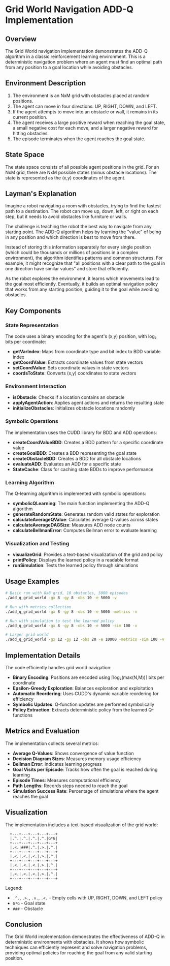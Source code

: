 # Grid World Navigation ADD-Q Implementation

## Overview

The Grid World navigation implementation demonstrates the ADD-Q algorithm in a classic reinforcement learning environment. This is a deterministic navigation problem where an agent must find an optimal path from any position to a goal location while avoiding obstacles.

## Environment Description

1. The environment is an NxM grid with obstacles placed at random positions.
2. The agent can move in four directions: UP, RIGHT, DOWN, and LEFT.
3. If the agent attempts to move into an obstacle or wall, it remains in its current position.
4. The agent receives a large positive reward when reaching the goal state, a small negative cost for each move, and a larger negative reward for hitting obstacles.
5. The episode terminates when the agent reaches the goal state.

## State Space

The state space consists of all possible agent positions in the grid. For an NxM grid, there are NxM possible states (minus obstacle locations). The state is represented as the (x,y) coordinates of the agent.

## Layman's Explanation

Imagine a robot navigating a room with obstacles, trying to find the fastest path to a destination. The robot can move up, down, left, or right on each step, but it needs to avoid obstacles like furniture or walls. 

The challenge is teaching the robot the best way to navigate from any starting point. The ADD-Q algorithm helps by learning the "value" of being in any position and which direction is best to move from there.

Instead of storing this information separately for every single position (which could be thousands or millions of positions in a complex environment), the algorithm identifies patterns and common structures. For example, it might recognize that "all positions with a clear path to the goal in one direction have similar values" and store that efficiently.

As the robot explores the environment, it learns which movements lead to the goal most efficiently. Eventually, it builds an optimal navigation policy that works from any starting position, guiding it to the goal while avoiding obstacles.

## Key Components

### State Representation

The code uses a binary encoding for the agent's (x,y) position, with log₂ bits per coordinate:

- **getVarIndex**: Maps from coordinate type and bit index to BDD variable index
- **getCoordValue**: Extracts coordinate values from state vectors
- **setCoordValue**: Sets coordinate values in state vectors
- **coordsToState**: Converts (x,y) coordinates to state vectors

### Environment Interaction

- **isObstacle**: Checks if a location contains an obstacle
- **applyAgentAction**: Applies agent actions and returns the resulting state
- **initializeObstacles**: Initializes obstacle locations randomly

### Symbolic Operations

The implementation uses the CUDD library for BDD and ADD operations:

- **createCoordValueBDD**: Creates a BDD pattern for a specific coordinate value
- **createGoalBDD**: Creates a BDD representing the goal state
- **createObstacleBDD**: Creates a BDD for all obstacle locations
- **evaluateADD**: Evaluates an ADD for a specific state
- **StateCache**: Class for caching state BDDs to improve performance

### Learning Algorithm

The Q-learning algorithm is implemented with symbolic operations:

- **symbolicQLearning**: The main function implementing the ADD-Q algorithm
- **generateRandomState**: Generates random valid states for exploration
- **calculateAverageQValue**: Calculates average Q-values across states
- **calculateAverageDAGSize**: Measures ADD node counts
- **calculateBellmanError**: Computes Bellman error to evaluate learning

### Visualization and Testing

- **visualizeGrid**: Provides a text-based visualization of the grid and policy
- **printPolicy**: Displays the learned policy in a readable format
- **runSimulation**: Tests the learned policy through simulations

## Usage Examples

```bash
# Basic run with 8x8 grid, 10 obstacles, 5000 episodes
./add_q_grid_world -gx 8 -gy 8 -obs 10 -e 5000 -v

# Run with metrics collection
./add_q_grid_world -gx 8 -gy 8 -obs 10 -e 5000 -metrics -v

# Run with simulation to test the learned policy
./add_q_grid_world -gx 8 -gy 8 -obs 10 -e 5000 -sim 100 -v

# Larger grid world
./add_q_grid_world -gx 12 -gy 12 -obs 20 -e 10000 -metrics -sim 100 -v
```

## Implementation Details

The code efficiently handles grid world navigation:

- **Binary Encoding**: Positions are encoded using ⌈log₂(max(N,M))⌉ bits per coordinate
- **Epsilon-Greedy Exploration**: Balances exploration and exploitation
- **Automatic Reordering**: Uses CUDD's dynamic variable reordering for efficiency
- **Symbolic Updates**: Q-function updates are performed symbolically
- **Policy Extraction**: Extracts deterministic policy from the learned Q-functions

## Metrics and Evaluation

The implementation collects several metrics:

- **Average Q-Values**: Shows convergence of value function
- **Decision Diagram Sizes**: Measures memory usage efficiency
- **Bellman Error**: Indicates learning progress
- **Goal Visits per Episode**: Tracks how often the goal is reached during learning
- **Episode Times**: Measures computational efficiency
- **Path Lengths**: Records steps needed to reach the goal
- **Simulation Success Rate**: Percentage of simulations where the agent reaches the goal

## Visualization

The implementation includes a text-based visualization of the grid world:

```
  +---+---+---+---+---+
  |.^.|.^.|.^.|.^.|G*G|
  +---+---+---+---+---+
  |.<.|###|.^.|.>.|.^.|
  +---+---+---+---+---+
  |.<.|.<.|.<.|.>.|.^.|
  +---+---+---+---+---+
  |.<.|.<.|.<.|.>.|.^.|
  +---+---+---+---+---+
  |.<.|.<.|.<.|.>.|.^.|
  +---+---+---+---+---+
```

Legend:
- `.^.`, `.>.`, `.v.`, `.<.` - Empty cells with UP, RIGHT, DOWN, and LEFT policy
- `G*G` - Goal state
- `###` - Obstacle

## Conclusion

The Grid World implementation demonstrates the effectiveness of ADD-Q in deterministic environments with obstacles. It shows how symbolic techniques can efficiently represent and solve navigation problems, providing optimal policies for reaching the goal from any valid starting position.
